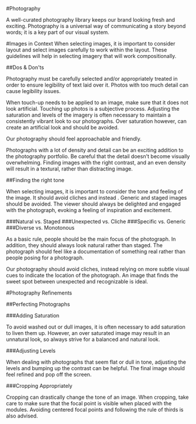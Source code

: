 #Photography

A well-curated photography library keeps our brand looking fresh and exciting. Photography is a universal way of communicating a story beyond words; it is a key part of our visual system. 

#Images in Context
When selecting images, it is important to consider layout and select images carefully to work within the layout. These guidelines will help in selecting imagery that will work compositionally.

##Dos & Don'ts

Photography must be carefully selected and/or appropriately treated in order to ensure legibility of text laid over it. Photos with too much detail can cause legibility issues.

When touch-up needs to be applied to an image, make sure that it does not look artificial. Touching up photos is a subjective process. Adjusting the saturation and levels of the imagery is often necessary to maintain a consistently vibrant look to our photographs. Over saturation however, can create an artificial look and should be avoided. 

Our photography should feel approachable and friendly.

Photographs with a lot of density and detail can be an exciting addition to the photography portfolio. Be careful that the detail doesn't become visually overwhelming. Finding images with the right contrast, and an even density will result in a textural, rather than distracting image.

##Finding the right tone

When selecting images, it is important to consider the tone and feeling of the image. It should avoid cliches and instead . Generic and staged images should be avoided. The viewer should always be delighted and engaged with the photograph, evoking a feeling of inspiration and excitement.

###Natural vs. Staged
###Unexpected vs. Cliche
###Specific vs. Generic
###Diverse vs. Monotonous

As a basic rule, people should be the main focus of the photograph. In addition, they should always look natural rather than staged. The photograph should feel like a documentation of something real rather than people posing for a photograph.

Our photography should avoid cliches, instead relying on more subtle visual cues to indicate the location of the photograph. An image that finds the sweet spot between unexpected and recognizable is ideal.

#Photography Refinements

##Perfecting Photographs

###Adding Saturation

To avoid washed out or dull images, it is often necessary to add saturation to liven them up. However, an over saturated image may result in an unnatural look, so always strive for a balanced and natural look.

###Adjusting Levels

When dealing with photographs that seem flat or dull in tone, adjusting the levels and bumping up the contrast can be helpful. The final image should feel refined and pop off the screen.

###Cropping Appropriately

Cropping can drastically change the tone of an image. When cropping, take care to make sure that the focal point is visible when placed with the modules. Avoiding centered focal points and following the rule of thirds is also advised.